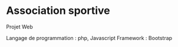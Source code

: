 # Association sportive

Projet Web

Langage de programmation : php, Javascript
Framework : Bootstrap
